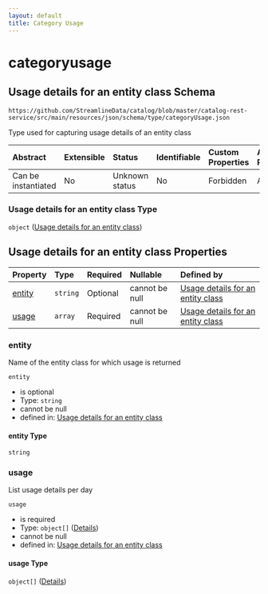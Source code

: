 ```yaml
---
layout: default
title: Category Usage
---
```


# categoryusage

## Usage details for an entity class Schema

```text
https://github.com/StreamlineData/catalog/blob/master/catalog-rest-service/src/main/resources/json/schema/type/categoryUsage.json
```

Type used for capturing usage details of an entity class

| Abstract | Extensible | Status | Identifiable | Custom Properties | Additional Properties | Access Restrictions | Defined In |
| :--- | :--- | :--- | :--- | :--- | :--- | :--- | :--- |
| Can be instantiated | No | Unknown status | No | Forbidden | Allowed | none | [categoryUsage.json](categoryusage.md) |

### Usage details for an entity class Type

`object` \([Usage details for an entity class](categoryusage.md)\)

## Usage details for an entity class Properties

| Property | Type | Required | Nullable | Defined by |
| :--- | :--- | :--- | :--- | :--- |
| [entity](categoryusage.md#entity) | `string` | Optional | cannot be null | [Usage details for an entity class](categoryusage-properties-entity.md) |
| [usage](categoryusage.md#usage) | `array` | Required | cannot be null | [Usage details for an entity class](categoryusage-properties-usage.md) |

### entity

Name of the entity class for which usage is returned

`entity`

* is optional
* Type: `string`
* cannot be null
* defined in: [Usage details for an entity class](categoryusage-properties-entity.md)

#### entity Type

`string`

### usage

List usage details per day

`usage`

* is required
* Type: `object[]` \([Details](../Common/common-definitions-usagedetails.md)\)
* cannot be null
* defined in: [Usage details for an entity class](categoryusage-properties-usage.md)

#### usage Type

`object[]` \([Details](../Common/common-definitions-usagedetails.md)\)

